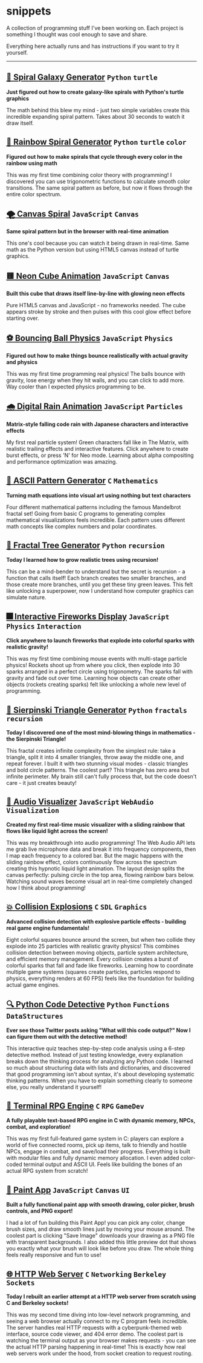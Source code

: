 # snippets

A collection of programming stuff I've been working on. Each project is something I thought was cool enough to save and share.

Everything here actually runs and has instructions if you want to try it yourself.

---

## [🐍 Spiral Galaxy Generator](python/spirals) `Python` `turtle`
**Just figured out how to create galaxy-like spirals with Python's turtle graphics**

The math behind this blew my mind - just two simple variables create this incredible expanding spiral pattern. Takes about 30 seconds to watch it draw itself.

## [🌈 Rainbow Spiral Generator](python/rainbow_spiral) `Python` `turtle` `color`
**Figured out how to make spirals that cycle through every color in the rainbow using math**

This was my first time combining color theory with programming! I discovered you can use trigonometric functions to calculate smooth color transitions. The same spiral pattern as before, but now it flows through the entire color spectrum.

## [🌪️ Canvas Spiral](javascript/spirals) `JavaScript` `Canvas`
**Same spiral pattern but in the browser with real-time animation**

This one's cool because you can watch it being drawn in real-time. Same math as the Python version but using HTML5 canvas instead of turtle graphics.

## [🟨 Neon Cube Animation](javascript/neon_cube) `JavaScript` `Canvas`
**Built this cube that draws itself line-by-line with glowing neon effects**

Pure HTML5 canvas and JavaScript - no frameworks needed. The cube appears stroke by stroke and then pulses with this cool glow effect before starting over.

## [⚽ Bouncing Ball Physics](javascript/bouncing_ball) `JavaScript` `Physics`
**Figured out how to make things bounce realistically with actual gravity and physics**

This was my first time programming real physics! The balls bounce with gravity, lose energy when they hit walls, and you can click to add more. Way cooler than I expected physics programming to be.

## [🌧️ Digital Rain Animation](javascript/digital_rain) `JavaScript` `Particles`
**Matrix-style falling code rain with Japanese characters and interactive effects**

My first real particle system! Green characters fall like in The Matrix, with realistic trailing effects and interactive features. Click anywhere to create burst effects, or press 'N' for Neo mode. Learning about alpha compositing and performance optimization was amazing.

## [🎨 ASCII Pattern Generator](c/ascii_patterns) `C` `Mathematics`
**Turning math equations into visual art using nothing but text characters**

Four different mathematical patterns including the famous Mandelbrot fractal set! Going from basic C programs to generating complex mathematical visualizations feels incredible. Each pattern uses different math concepts like complex numbers and polar coordinates.

## [🌳 Fractal Tree Generator](python/fractal_tree) `Python` `recursion`
**Today I learned how to grow realistic trees using recursion!**

This can be a mind-bender to understand but the secret is recursion - a function that calls itself! Each branch creates two smaller branches, and those create more branches, until you get these tiny green leaves. This felt like unlocking a superpower, now I understand how computer graphics can simulate nature.

## [🎆 Interactive Fireworks Display](javascript/fireworks_display) `JavaScript` `Physics` `Interaction`
**Click anywhere to launch fireworks that explode into colorful sparks with realistic gravity!**

This was my first time combining mouse events with multi-stage particle physics! Rockets shoot up from where you click, then explode into 30 sparks arranged in a perfect circle using trigonometry. The sparks fall with gravity and fade out over time. Learning how objects can create other objects (rockets creating sparks) felt like unlocking a whole new level of programming.

## [🔺 Sierpinski Triangle Generator](python/sierpinski_triangle) `Python` `fractals` `recursion`
**Today I discovered one of the most mind-blowing things in mathematics - the Sierpinski Triangle!**

This fractal creates infinite complexity from the simplest rule: take a triangle, split it into 4 smaller triangles, throw away the middle one, and repeat forever. I built it with two stunning visual modes - classic triangles and bold circle patterns. The coolest part? This triangle has zero area but infinite perimeter. My brain still can't fully process that, but the code doesn't care - it just creates beauty!

## [🎵 Audio Visualizer](javascript/audio_visualizer) `JavaScript` `WebAudio` `Visualization`
**Created my first real-time music visualizer with a sliding rainbow that flows like liquid light across the screen!**

This was my breakthrough into audio programming! The Web Audio API lets me grab live microphone data and break it into frequency components, then I map each frequency to a colored bar. But the magic happens with the sliding rainbow effect, colors continuously flow across the spectrum creating this hypnotic liquid light animation. The layout design splits the canvas perfectly: pulsing circle in the top area, flowing rainbow bars below. Watching sound waves become visual art in real-time completely changed how I think about programming!

## [💥 Collision Explosions](c/pixel_renderer) `C` `SDL` `Graphics`
**Advanced collision detection with explosive particle effects - building real game engine fundamentals!**

Eight colorful squares bounce around the screen, but when two collide they explode into 25 particles with realistic gravity physics! This combines collision detection between moving objects, particle system architecture, and efficient memory management. Every collision creates a burst of colorful sparks that fall and fade like fireworks. Learning how to coordinate multiple game systems (squares create particles, particles respond to physics, everything renders at 60 FPS) feels like the foundation for building actual game engines.

## [🔍 Python Code Detective](python/python_detective) `Python` `Functions` `DataStructures`
**Ever see those Twitter posts asking "What will this code output?" Now I can figure them out with the detective method!**

This interactive quiz teaches step-by-step code analysis using a 6-step detective method. Instead of just testing knowledge, every explanation breaks down the thinking process for analyzing any Python code. I learned so much about structuring data with lists and dictionaries, and discovered that good programming isn't about syntax, it's about developing systematic thinking patterns. When you have to explain something clearly to someone else, you really understand it yourself!

## [🧙 Terminal RPG Engine](c/terminal_rpg_engine) `C` `RPG` `GameDev`
**A fully playable text-based RPG engine in C with dynamic memory, NPCs, combat, and exploration!**

This was my first full-featured game system in C: players can explore a world of five connected rooms, pick up items, talk to friendly and hostile NPCs, engage in combat, and save/load their progress. Everything is built with modular files and fully dynamic memory allocation. I even added color-coded terminal output and ASCII UI. Feels like building the bones of an actual RPG system from scratch!

## [🎨 Paint App](javascript/paint_app) `JavaScript` `Canvas` `UI`
**Built a fully functional paint app with smooth drawing, color picker, brush controls, and PNG export!**

I had a lot of fun building this Paint App! you can pick any color, change brush sizes, and draw smooth lines just by moving your mouse around. The coolest part is clicking "Save Image" downloads your drawing as a PNG file with transparent backgrounds. I also added this little preview dot that shows you exactly what your brush will look like before you draw. The whole thing feels really responsive and fun to use!

## [🌐 HTTP Web Server](c/http_web_server) `C` `Networking` `Berkeley Sockets`
**Today I rebuilt an earlier attempt at a HTTP web server from scratch using C and Berkeley sockets!**

This was my second time diving into low-level network programming, and seeing a web browser actually connect to my C program feels incredible. The server handles real HTTP requests with a cyberpunk-themed web interface, source code viewer, and 404 error demo. The coolest part is watching the terminal output as your browser makes requests - you can see the actual HTTP parsing happening in real-time! This is exactly how real web servers work under the hood, from socket creation to request routing.